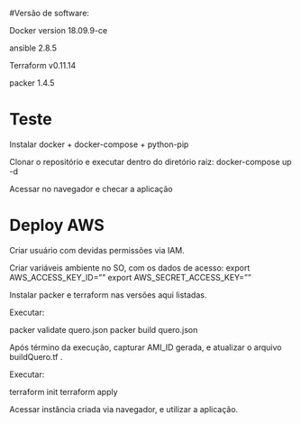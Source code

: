#Versão de software:

Docker version 18.09.9-ce

ansible 2.8.5

Terraform v0.11.14

packer 1.4.5

# Teste

Instalar docker + docker-compose + python-pip

Clonar o repositório e executar dentro do diretório raiz:
docker-compose up -d

Acessar no navegador e checar a aplicação


# Deploy AWS
Criar usuário com devidas permissões via IAM.

Criar variáveis ambiente no SO, com os dados de acesso:
export AWS_ACCESS_KEY_ID=”<Access key ID>”
export AWS_SECRET_ACCESS_KEY=”<Secret access key>”

Instalar packer e terraform nas versões aqui listadas.

Executar:

packer validate quero.json
packer build quero.json

Após término da execução, capturar AMI_ID gerada, e atualizar o arquivo buildQuero.tf .

Executar:

terraform init
terraform apply

Acessar instância criada via navegador, e utilizar a aplicação.
